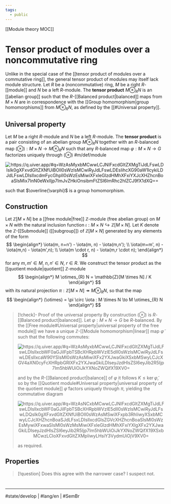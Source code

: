 ```yaml
---
tags:
  - public
---
```

[[Module theory MOC]]
# Tensor product of modules over a noncommutative ring

Unlike in the special case of the [[tensor product of modules over a commutative ring]], 
the general tensor product of modules may itself lack module structure.
Let $R$ be a (noncommutative) ring,
$M$ be a right $R$-[[module]] and $N$ be a left $R$-module.
The **tensor product** $M \otimes_{R} N$ is an [[abelian group]] such that the $R$-[[Balanced product|balanced]] maps from $M \times N$ are in correspondence with the [[Group homomorphism|group homomorphisms]] from $M \otimes_{R} N$, as defined by the [[#Universal property]]. 

## Universal property

Let $M$ be a right $R$-module and $N$ be a left $R$-module.
The **tensor product** is a pair consisting of an abelian group $M \otimes_{R} N$ together with an $R$-balanced map $(\otimes) : M \times N \to M \otimes_{R} N$ 
such that any $R$-balanced map $\varphi : M \times N \to G$ factorizes uniquely through $(\otimes)$ #m/def/module 

<p align="center"><img align="center" src="https://i.upmath.me/svg/%0A%5Cusetikzlibrary%7Bcalc%7D%0A%5Cusetikzlibrary%7Bdecorations.pathmorphing%7D%0A%5Ctikzset%7Bcurve%2F.style%3D%7Bsettings%3D%7B%231%7D%2Cto%20path%3D%7B(%5Ctikztostart)%0A%20%20%20%20..%20controls%20(%24(%5Ctikztostart)!%5Cpv%7Bpos%7D!(%5Ctikztotarget)!%5Cpv%7Bheight%7D!270%3A(%5Ctikztotarget)%24)%0A%20%20%20%20and%20(%24(%5Ctikztostart)!1-%5Cpv%7Bpos%7D!(%5Ctikztotarget)!%5Cpv%7Bheight%7D!270%3A(%5Ctikztotarget)%24)%0A%20%20%20%20..%20(%5Ctikztotarget)%5Ctikztonodes%7D%7D%2C%0A%20%20%20%20settings%2F.code%3D%7B%5Ctikzset%7Bquiver%2F.cd%2C%231%7D%0A%20%20%20%20%20%20%20%20%5Cdef%5Cpv%23%231%7B%5Cpgfkeysvalueof%7B%2Ftikz%2Fquiver%2F%23%231%7D%7D%7D%2C%0A%20%20%20%20quiver%2F.cd%2Cpos%2F.initial%3D0.35%2Cheight%2F.initial%3D0%7D%0A%25%20TikZ%20arrowhead%2Ftail%20styles.%0A%5Ctikzset%7Btail%20reversed%2F.code%3D%7B%5Cpgfsetarrowsstart%7Btikzcd%20to%7D%7D%7D%0A%5Ctikzset%7B2tail%2F.code%3D%7B%5Cpgfsetarrowsstart%7BImplies%5Breversed%5D%7D%7D%7D%0A%5Ctikzset%7B2tail%20reversed%2F.code%3D%7B%5Cpgfsetarrowsstart%7BImplies%7D%7D%7D%0A%25%20TikZ%20arrow%20styles.%0A%5Ctikzset%7Bno%20body%2F.style%3D%7B%2Ftikz%2Fdash%20pattern%3Don%200%20off%201mm%7D%7D%0A%25%20https%3A%2F%2Fq.uiver.app%2F%23q%3DWzAsMyxbMCwwLCJNIFxcdGltZXMgTiJdLFswLDIsIk0gXFxvdGltZXNfUiBOIl0sWzIsMCwiRyJdLFswLDEsIihcXG90aW1lcykiLDJdLFswLDIsIlxcdmFycGhpIl0sWzEsMiwiXFxleGlzdHMhXFxiYXJcXHZhcnBoaSIsMix7InN0eWxlIjp7ImJvZHkiOnsibmFtZSI6ImRhc2hlZCJ9fX1dXQ%3D%3D%0A%5Cbegin%7Btikzcd%7D%5Bampersand%20replacement%3D%5C%26%5D%0A%09%7BM%20%5Ctimes%20N%7D%20%5C%26%5C%26%20G%20%5C%5C%0A%09%5C%5C%0A%09%7BM%20%5Cotimes_R%20N%7D%0A%09%5Carrow%5B%22%5Cvarphi%22%2C%20from%3D1-1%2C%20to%3D1-3%5D%0A%09%5Carrow%5B%22%7B(%5Cotimes)%7D%22'%2C%20from%3D1-1%2C%20to%3D3-1%5D%0A%09%5Carrow%5B%22%7B%5Cexists!%5Cbar%5Cvarphi%7D%22'%2C%20dashed%2C%20from%3D3-1%2C%20to%3D1-3%5D%0A%5Cend%7Btikzcd%7D%0A#invert" alt="https://q.uiver.app/#q=WzAsMyxbMCwwLCJNIFxcdGltZXMgTiJdLFswLDIsIk0gXFxvdGltZXNfUiBOIl0sWzIsMCwiRyJdLFswLDEsIihcXG90aW1lcykiLDJdLFswLDIsIlxcdmFycGhpIl0sWzEsMiwiXFxleGlzdHMhXFxiYXJcXHZhcnBoaSIsMix7InN0eWxlIjp7ImJvZHkiOnsibmFtZSI6ImRhc2hlZCJ9fX1dXQ==" /></p>

such that $\overline{\varphi}$ is a group homomorphism.

## Construction

Let $\mathbb{Z}[M \times N]$ be a [[free module|free]] $\mathbb{Z}$-module (free abelian group) on $M \times N$ with the natural inclusion function $\iota : M \times N \hookrightarrow \mathbb{Z}[M \times N]$.
Let $K$ denote the $\mathbb{Z}$-[[Submodule]] ([[subgroup]]) of $\mathbb{Z}[M \times N]$ generated by any elements of the form
$$
\begin{align*}
\iota(m, n+n') - \iota(m, n) - \iota(m,n'); \\
\iota(m+m', n) - \iota(m,n) - \iota(m',n); \\
\iota(m \cdot r, n) - \iota(m,r \cdot n);
\end{align*}
$$
for any $m,m' \in M$, $n,n' \in N$, $r \in R$.
We construct the tensor product as the [[quotient module|quotient]] $\mathbb{Z}$-module
$$
\begin{align*}
M \otimes_{R} N = \mathbb{Z}[M \times N] / K
\end{align*}
$$
with its natural projection $\pi: \mathbb{Z}[M \times N]\twoheadrightarrow M \otimes_{R} N$,
so that the map
$$
\begin{align*}
(\otimes) = \pi \circ \iota : M \times N \to M \otimes_{R} N
\end{align*}
$$

> [!check]- Proof of the universal property
> By construction $(\otimes)$ is $R$-[[Balanced product|balanced]].
> Let $\varphi : M \times N \to G$ be $R$-balanced.
> By the [[Free module#Universal property|universal property of the free module]] we have a unique $\mathbb{Z}$-[[Module homomorphism|linear]] map $\tilde{\varphi}$ such that the following commutes:
> 
> <p align="center"><img align="center" src="https://i.upmath.me/svg/%0A%5Cusetikzlibrary%7Bcalc%7D%0A%5Cusetikzlibrary%7Bdecorations.pathmorphing%7D%0A%5Ctikzset%7Bcurve%2F.style%3D%7Bsettings%3D%7B%231%7D%2Cto%20path%3D%7B(%5Ctikztostart)%0A%20%20%20%20..%20controls%20(%24(%5Ctikztostart)!%5Cpv%7Bpos%7D!(%5Ctikztotarget)!%5Cpv%7Bheight%7D!270%3A(%5Ctikztotarget)%24)%0A%20%20%20%20and%20(%24(%5Ctikztostart)!1-%5Cpv%7Bpos%7D!(%5Ctikztotarget)!%5Cpv%7Bheight%7D!270%3A(%5Ctikztotarget)%24)%0A%20%20%20%20..%20(%5Ctikztotarget)%5Ctikztonodes%7D%7D%2C%0A%20%20%20%20settings%2F.code%3D%7B%5Ctikzset%7Bquiver%2F.cd%2C%231%7D%0A%20%20%20%20%20%20%20%20%5Cdef%5Cpv%23%231%7B%5Cpgfkeysvalueof%7B%2Ftikz%2Fquiver%2F%23%231%7D%7D%7D%2C%0A%20%20%20%20quiver%2F.cd%2Cpos%2F.initial%3D0.35%2Cheight%2F.initial%3D0%7D%0A%25%20TikZ%20arrowhead%2Ftail%20styles.%0A%5Ctikzset%7Btail%20reversed%2F.code%3D%7B%5Cpgfsetarrowsstart%7Btikzcd%20to%7D%7D%7D%0A%5Ctikzset%7B2tail%2F.code%3D%7B%5Cpgfsetarrowsstart%7BImplies%5Breversed%5D%7D%7D%7D%0A%5Ctikzset%7B2tail%20reversed%2F.code%3D%7B%5Cpgfsetarrowsstart%7BImplies%7D%7D%7D%0A%25%20TikZ%20arrow%20styles.%0A%5Ctikzset%7Bno%20body%2F.style%3D%7B%2Ftikz%2Fdash%20pattern%3Don%200%20off%201mm%7D%7D%0A%25%20https%3A%2F%2Fq.uiver.app%2F%23q%3DWzAsMyxbMCwwLCJNIFxcdGltZXMgTiJdLFswLDIsIlxcbWF0aGJiIFpbTSBcXHRpbWVzIE5dIl0sWzIsMCwiRyJdLFswLDEsIlxcaW90YSIsMl0sWzAsMiwiXFx2YXJwaGkiXSxbMSwyLCJcXGV4aXN0cyFcXHRpbGRlXFx2YXJwaGkiLDIseyJzdHlsZSI6eyJib2R5Ijp7Im5hbWUiOiJkYXNoZWQifX19XV0%3D%0A%5Cbegin%7Btikzcd%7D%5Bampersand%20replacement%3D%5C%26%5D%0A%09%7BM%20%5Ctimes%20N%7D%20%5C%26%5C%26%20G%20%5C%5C%0A%09%5C%5C%0A%09%7B%5Cmathbb%20Z%5BM%20%5Ctimes%20N%5D%7D%0A%09%5Carrow%5B%22%5Cvarphi%22%2C%20from%3D1-1%2C%20to%3D1-3%5D%0A%09%5Carrow%5B%22%5Ciota%22'%2C%20from%3D1-1%2C%20to%3D3-1%5D%0A%09%5Carrow%5B%22%7B%5Cexists!%5Ctilde%5Cvarphi%7D%22'%2C%20dashed%2C%20from%3D3-1%2C%20to%3D1-3%5D%0A%5Cend%7Btikzcd%7D%0A#invert" alt="https://q.uiver.app/#q=WzAsMyxbMCwwLCJNIFxcdGltZXMgTiJdLFswLDIsIlxcbWF0aGJiIFpbTSBcXHRpbWVzIE5dIl0sWzIsMCwiRyJdLFswLDEsIlxcaW90YSIsMl0sWzAsMiwiXFx2YXJwaGkiXSxbMSwyLCJcXGV4aXN0cyFcXHRpbGRlXFx2YXJwaGkiLDIseyJzdHlsZSI6eyJib2R5Ijp7Im5hbWUiOiJkYXNoZWQifX19XV0=" /></p>
> 
> and by the $R$-[[Balanced product|balance]] of $\varphi$ it follows $K \leq \ker \tilde{\varphi}$,
> so by the [[Quotient module#Universal property|universal property of the quotient module]] $\tilde{\varphi}$ factors uniquely through $\pi$,
> yielding the commutative diagram
> 
> <p align="center"><img align="center" src="https://i.upmath.me/svg/%0A%5Cusetikzlibrary%7Bcalc%7D%0A%5Cusetikzlibrary%7Bdecorations.pathmorphing%7D%0A%5Ctikzset%7Bcurve%2F.style%3D%7Bsettings%3D%7B%231%7D%2Cto%20path%3D%7B(%5Ctikztostart)%0A%20%20%20%20..%20controls%20(%24(%5Ctikztostart)!%5Cpv%7Bpos%7D!(%5Ctikztotarget)!%5Cpv%7Bheight%7D!270%3A(%5Ctikztotarget)%24)%0A%20%20%20%20and%20(%24(%5Ctikztostart)!1-%5Cpv%7Bpos%7D!(%5Ctikztotarget)!%5Cpv%7Bheight%7D!270%3A(%5Ctikztotarget)%24)%0A%20%20%20%20..%20(%5Ctikztotarget)%5Ctikztonodes%7D%7D%2C%0A%20%20%20%20settings%2F.code%3D%7B%5Ctikzset%7Bquiver%2F.cd%2C%231%7D%0A%20%20%20%20%20%20%20%20%5Cdef%5Cpv%23%231%7B%5Cpgfkeysvalueof%7B%2Ftikz%2Fquiver%2F%23%231%7D%7D%7D%2C%0A%20%20%20%20quiver%2F.cd%2Cpos%2F.initial%3D0.35%2Cheight%2F.initial%3D0%7D%0A%25%20TikZ%20arrowhead%2Ftail%20styles.%0A%5Ctikzset%7Btail%20reversed%2F.code%3D%7B%5Cpgfsetarrowsstart%7Btikzcd%20to%7D%7D%7D%0A%5Ctikzset%7B2tail%2F.code%3D%7B%5Cpgfsetarrowsstart%7BImplies%5Breversed%5D%7D%7D%7D%0A%5Ctikzset%7B2tail%20reversed%2F.code%3D%7B%5Cpgfsetarrowsstart%7BImplies%7D%7D%7D%0A%25%20TikZ%20arrow%20styles.%0A%5Ctikzset%7Bno%20body%2F.style%3D%7B%2Ftikz%2Fdash%20pattern%3Don%200%20off%201mm%7D%7D%0A%25%20https%3A%2F%2Fq.uiver.app%2F%23q%3DWzAsNCxbMCwwLCJNIFxcdGltZXMgTiJdLFswLDIsIlxcbWF0aGJiIFpbTSBcXHRpbWVzIE5dIl0sWzIsMCwiRyJdLFswLDQsIk0gXFxvdGltZXNfUiBOIl0sWzAsMSwiXFxpb3RhIiwyXSxbMCwyLCJcXHZhcnBoaSJdLFsxLDIsIlxcdGlsZGVcXHZhcnBoaSIsMl0sWzEsMywiXFxwaSIsMl0sWzMsMiwiXFxleGlzdHMhXFxiYXIgXFx2YXJwaGkiLDIseyJzdHlsZSI6eyJib2R5Ijp7Im5hbWUiOiJkYXNoZWQifX19XSxbMCwzLCIoXFxvdGltZXMpIiwyLHsiY3VydmUiOjV9XV0%3D%0A%5Cbegin%7Btikzcd%7D%5Bampersand%20replacement%3D%5C%26%5D%0A%09%7BM%20%5Ctimes%20N%7D%20%5C%26%5C%26%20G%20%5C%5C%0A%09%5C%5C%0A%09%7B%5Cmathbb%20Z%5BM%20%5Ctimes%20N%5D%7D%20%5C%5C%0A%09%5C%5C%0A%09%7BM%20%5Cotimes_R%20N%7D%0A%09%5Carrow%5B%22%5Cvarphi%22%2C%20from%3D1-1%2C%20to%3D1-3%5D%0A%09%5Carrow%5B%22%5Ciota%22'%2C%20from%3D1-1%2C%20to%3D3-1%5D%0A%09%5Carrow%5B%22%7B(%5Cotimes)%7D%22'%2C%20curve%3D%7Bheight%3D30pt%7D%2C%20from%3D1-1%2C%20to%3D5-1%5D%0A%09%5Carrow%5B%22%7B%5Ctilde%5Cvarphi%7D%22'%2C%20from%3D3-1%2C%20to%3D1-3%5D%0A%09%5Carrow%5B%22%5Cpi%22'%2C%20from%3D3-1%2C%20to%3D5-1%5D%0A%09%5Carrow%5B%22%7B%5Cexists!%5Cbar%20%5Cvarphi%7D%22'%2C%20dashed%2C%20from%3D5-1%2C%20to%3D1-3%5D%0A%5Cend%7Btikzcd%7D%0A#invert" alt="https://q.uiver.app/#q=WzAsNCxbMCwwLCJNIFxcdGltZXMgTiJdLFswLDIsIlxcbWF0aGJiIFpbTSBcXHRpbWVzIE5dIl0sWzIsMCwiRyJdLFswLDQsIk0gXFxvdGltZXNfUiBOIl0sWzAsMSwiXFxpb3RhIiwyXSxbMCwyLCJcXHZhcnBoaSJdLFsxLDIsIlxcdGlsZGVcXHZhcnBoaSIsMl0sWzEsMywiXFxwaSIsMl0sWzMsMiwiXFxleGlzdHMhXFxiYXIgXFx2YXJwaGkiLDIseyJzdHlsZSI6eyJib2R5Ijp7Im5hbWUiOiJkYXNoZWQifX19XSxbMCwzLCIoXFxvdGltZXMpIiwyLHsiY3VydmUiOjV9XV0=" /></p>
> 
> as required. <span class="QED"/>


## Properties

> [!question]
> Does this agree with the narrower case? I suspect not.

#
---
#state/develop | #lang/en | #SemBr
